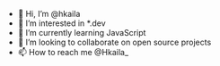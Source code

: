- 👋 Hi, I’m @hkaila
- 👀 I’m interested in *.dev
- 🌱 I’m currently learning JavaScript
- 💞️ I’m looking to collaborate on open source projects
- 📫 How to reach me @Hkaila_

<!---
hkaila/hkaila is a ✨ special ✨ repository because its `README.md` (this file) appears on your GitHub profile.
You can click the Preview link to take a look at your changes.
--->
